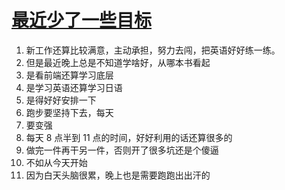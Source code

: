# [最近少了一些目标](https://github.com/yihong0618/gitblog/issues/66)

1. 新工作还算比较满意，主动承担，努力去闯，把英语好好练一练。
2. 但是最近晚上总是不知道学啥好，从哪本书看起
3. 是看前端还算学习底层
4. 是学习英语还算学习日语
5. 是得好好安排一下
6. 跑步要坚持下去，每天
7. 要变强
8. 每天 8 点半到 11 点的时间，好好利用的话还算很多的
9. 做完一件再干另一件，否则开了很多坑还是个傻逼
10. 不如从今天开始
11. 因为白天头脑很累，晚上也是需要跑跑出出汗的